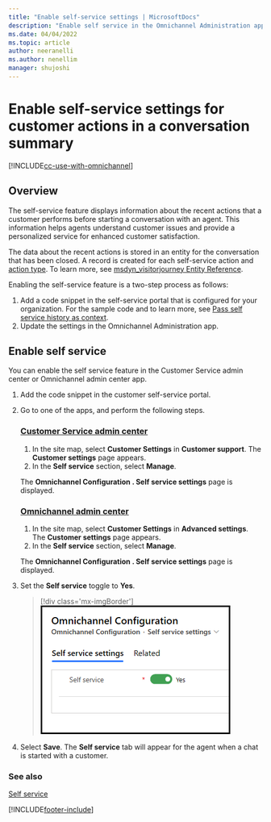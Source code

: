 ```yaml
---
title: "Enable self-service settings | MicrosoftDocs"
description: "Enable self service in the Omnichannel Administration app."
ms.date: 04/04/2022
ms.topic: article
author: neeranelli
ms.author: nenellim
manager: shujoshi
---
```


# Enable self-service settings for customer actions in a conversation summary

[!INCLUDE[cc-use-with-omnichannel](../includes/cc-use-with-omnichannel.md)]

## Overview

The self-service feature displays information about the recent actions that a customer performs before starting a conversation with an agent. This information helps agents understand customer issues and provide a personalized service for enhanced customer satisfaction.

The data about the recent actions is stored in an entity for the conversation that has been closed. A record is created for each self-service action and [action type](oc-customer-summary.md#view-self-service). To learn more, see [msdyn_visitorjourney Entity Reference](developer/reference/entities/msdyn_visitorjourney.md).

Enabling the self-service feature is a two-step process as follows:
1. Add a code snippet in the self-service portal that is configured for your organization. For the sample code and to learn more, see [Pass self service history as context](developer/reference/methods/setcontextprovider.md#pass-customers-self-service-as-context).
2. Update the settings in the Omnichannel Administration app.

## Enable self service

You can enable the self service feature in the Customer Service admin center or Omnichannel admin center app.

1. Add the code snippet in the customer self-service portal.

1. Go to one of the apps, and perform the following steps.
   
   ### [Customer Service admin center](#tab/customerserviceadmincenter)

     1. In the site map, select **Customer Settings** in **Customer support**. The **Customer settings** page appears.
     1. In the **Self service** section, select **Manage**.

     The **Omnichannel Configuration . Self service settings** page is displayed.      

   ### [Omnichannel admin center](#tab/omnichanneladmincenter)
    
     1. In the site map, select **Customer Settings** in **Advanced settings**. The **Customer settings** page appears.
     2. In the **Self service** section, select **Manage**.

      The **Omnichannel Configuration . Self service settings** page is displayed.

3. Set the **Self service** toggle to **Yes**.

   > [!div class='mx-imgBorder']
   > ![Enable self service.](media/enable-self-service.png "Enable self service")
 
6. Select **Save**. The **Self service** tab will appear for the agent when a chat is started with a customer.

### See also

[Self service](oc-customer-summary.md#view-self-service)


[!INCLUDE[footer-include](../includes/footer-banner.md)]
